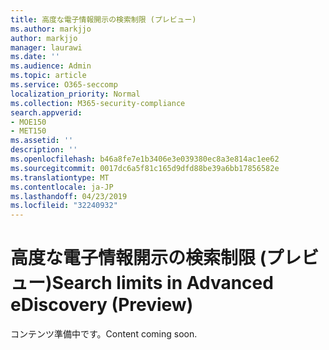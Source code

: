 ```yaml
---
title: 高度な電子情報開示の検索制限 (プレビュー)
ms.author: markjjo
author: markjjo
manager: laurawi
ms.date: ''
ms.audience: Admin
ms.topic: article
ms.service: O365-seccomp
localization_priority: Normal
ms.collection: M365-security-compliance
search.appverid:
- MOE150
- MET150
ms.assetid: ''
description: ''
ms.openlocfilehash: b46a8fe7e1b3406e3e039380ec8a3e814ac1ee62
ms.sourcegitcommit: 0017dc6a5f81c165d9dfd88be39a6bb17856582e
ms.translationtype: MT
ms.contentlocale: ja-JP
ms.lasthandoff: 04/23/2019
ms.locfileid: "32240932"
---
```

# <a name="search-limits-in-advanced-ediscovery-preview"></a><span data-ttu-id="93be3-102">高度な電子情報開示の検索制限 (プレビュー)</span><span class="sxs-lookup"><span data-stu-id="93be3-102">Search limits in Advanced eDiscovery (Preview)</span></span>

<span data-ttu-id="93be3-103">コンテンツ準備中です。</span><span class="sxs-lookup"><span data-stu-id="93be3-103">Content coming soon.</span></span>
